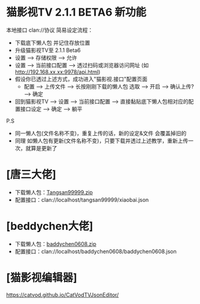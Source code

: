 # 猫影视TV 2.1.1 BETA6 新功能
本地接口 clan://协议 简易设定流程：
* 下载底下懒人包 并记住存放位置
* 升级猫影视TV至 2.1.1 Beta6
* 设置 --> 存储权限 --> 允许
* 设置 --> 当前接口配置 --> 透过扫码或浏览器访问网址 (如 http://192.168.xx.xx:9978/api.html)
* 假设你已透过上述方式，成功进入"猫影视.接口"配置页面
	* 配置 --> 上传文件 --> 长按刚刚下载的懒人包 选取 --> 开启 --> 确认上传? --> 确定
* 回到猫影视TV --> 设置 --> 当前接口配置 --> 直接黏贴底下懒人包相对应的配置接口设定 --> 确定 --> 躺平

P.S
* 同一懒人包(文件名称不变)，重复上传的话，新的设定&文件 会覆盖掉旧的
* 同理 如懒人包有更新(文件名称不变)，只要下载并透过上述教学，重新上传一次，就算是更新了

# [唐三大佬]
* 下载懒人包：[Tangsan99999.zip](https://github.com/YuanHsing/freed/raw/master/猫影视clan懒人包/Tangsan99999.zip)
* 配置接口：clan://localhost/tangsan99999/xiaobai.json


# [beddychen大佬]
* 下载懒人包：[baddychen0608.zip](https://github.com/YuanHsing/freed/raw/master/猫影视clan懒人包/baddychen0608.zip)
* 配置接口：clan://localhost/baddychen0608/baddychen0608.json

# [猫影视编辑器]
https://catvod.github.io/CatVodTVJsonEditor/
